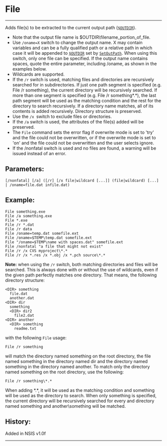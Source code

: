 # File

---

Adds file(s) to be extracted to the current output path ([`$OUTDIR`][1]).
* Note that the output file name is $OUTDIR\filename_portion_of_file.
* Use `/oname=X` switch to change the output name. X may contain variables and can be a fully qualified path or a relative path in which case it will be appended to [`$OUTDIR`][1] set by [`SetOutPath`][2]. When using this switch, only one file can be specified. If the output name contains spaces, quote the entire parameter, including /oname, as shown in the examples below.
* Wildcards are supported.
* If the `/r` switch is used, matching files and directories are recursively searched for in subdirectories. If just one path segment is specified (e.g. File /r something), the current directory will be recursively searched. If more than one segment is specified (e.g. File /r something\*.*), the last path segment will be used as the matching condition and the rest for the directory to search recursively. If a directory name matches, all of its contents is added recursively. Directory structure is preserved.
* Use the `/x `switch to exclude files or directories.
* If the `/a` switch is used, the attributes of the file(s) added will be preserved.
* The `File` command sets the error flag if overwrite mode is set to 'try' and the file could not be overwritten, or if the overwrite mode is set to 'on' and the file could not be overwritten and the user selects ignore.
* If the /nonfatal switch is used and no files are found, a warning will be issued instead of an error.

## Parameters:

    [/nonfatal] [/a] ([/r] [/x file|wildcard [...]] (file|wildcard) [...] | /oname=file.dat infile.dat)

## Example:

	File something.exe
	File /a something.exe
	File *.exe
	File /r *.dat
	File /r data
	File /oname=temp.dat somefile.ext
	File /oname=$TEMP\temp.dat somefile.ext
	File "/oname=$TEMP\name with spaces.dat" somefile.ext
	File /nonfatal "a file that might not exist"
	File /r /x CVS myproject\*.*
	File /r /x *.res /x *.obj /x *.pch source\*.*

**Note:** when using the `/r` switch, both matching directories and files will be searched. This is always done with or without the use of wildcards, even if the given path perfectly matches one directory. That means, the following directory structure:

	<DIR> something
	  file.dat
	  another.dat
	<DIR> dir
	  something
	  <DIR> dir2
	    file2.dat
	<DIR> another
	  <DIR> something
	    readme.txt

with the following `File` usage:

	File /r something

will match the directory named something on the root directory, the file named something in the directory named dir and the directory named something in the directory named another. To match only the directory named something on the root directory, use the following:

	File /r something\*.*

When adding \*.*, it will be used as the matching condition and something will be used as the directory to search. When only something is specified, the current directory will be recursively searched for every and directory named something and another\something will be matched.

## History:

Added in NSIS v1.0f

---

[1]: ../Variables/$OUTDIR.md
[2]: SetOutPath.md